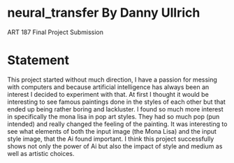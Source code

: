 # neural_transfer By Danny Ullrich
ART 187 Final Project Submission

# Statement
This project started without much direction, I have a passion for messing with computers and because artificial intelligence has always been an interest I decided to experiment with that. At first I thought it would be interesting to see famous paintings done in the styles of each other but that ended up being rather boring and lackluster. I found so much more interest in specifically the mona lisa in pop art styles. They had so much pop (pun intended) and really changed the feeling of the painting. It was interesting to see what elements of both the input image (the Mona Lisa) and the input style image, that the Ai found important. I think this project successfully shows not only the power of Ai but also the impact of style and medium as well as artistic choices. 

